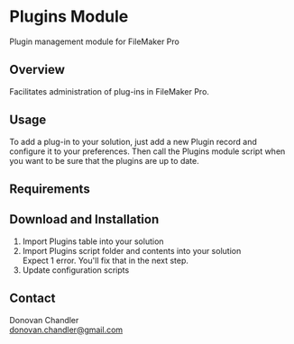 # Plugins Module

Plugin management module for FileMaker Pro

## Overview

Facilitates administration of plug-ins in FileMaker Pro.

## Usage

To add a plug-in to your solution, just add a new Plugin record and configure it to your preferences. Then call the Plugins module script when you want to be sure that the plugins are up to date.

## Requirements



## Download and Installation

1. Import Plugins table into your solution
2. Import Plugins script folder and contents into your solution  
    Expect 1 error. You'll fix that in the next step.
3. Update configuration scripts 

## Contact

Donovan Chandler  
donovan.chandler@gmail.com
